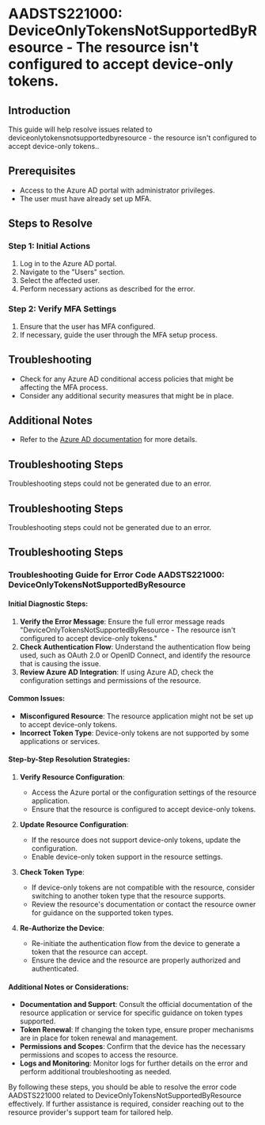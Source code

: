 # AADSTS221000: DeviceOnlyTokensNotSupportedByResource - The resource isn't configured to accept device-only tokens.

## Introduction

This guide will help resolve issues related to
deviceonlytokensnotsupportedbyresource - the resource isn't configured to accept
device-only tokens..

## Prerequisites

* Access to the Azure AD portal with administrator privileges.
* The user must have already set up MFA.

## Steps to Resolve

### Step 1: Initial Actions

1. Log in to the Azure AD portal.
2. Navigate to the "Users" section.
3. Select the affected user.
4. Perform necessary actions as described for the error.

### Step 2: Verify MFA Settings

1. Ensure that the user has MFA configured.
2. If necessary, guide the user through the MFA setup process.

## Troubleshooting

* Check for any Azure AD conditional access policies that might be affecting the
  MFA process.
* Consider any additional security measures that might be in place.

## Additional Notes

* Refer to the
  [Azure AD documentation](https://learn.microsoft.com/en-us/azure/active-directory/)
  for more details.

## Troubleshooting Steps

Troubleshooting steps could not be generated due to an error.

## Troubleshooting Steps

Troubleshooting steps could not be generated due to an error.

## Troubleshooting Steps

### Troubleshooting Guide for Error Code AADSTS221000: DeviceOnlyTokensNotSupportedByResource

#### Initial Diagnostic Steps:

1. **Verify the Error Message**: Ensure the full error message reads
   "DeviceOnlyTokensNotSupportedByResource - The resource isn't configured to
   accept device-only tokens."
2. **Check Authentication Flow**: Understand the authentication flow being used,
   such as OAuth 2.0 or OpenID Connect, and identify the resource that is
   causing the issue.
3. **Review Azure AD Integration**: If using Azure AD, check the configuration
   settings and permissions of the resource.

#### Common Issues:

* **Misconfigured Resource**: The resource application might not be set up to
  accept device-only tokens.
* **Incorrect Token Type**: Device-only tokens are not supported by some
  applications or services.

#### Step-by-Step Resolution Strategies:

1. **Verify Resource Configuration**:
   * Access the Azure portal or the configuration settings of the resource
     application.
   * Ensure that the resource is configured to accept device-only tokens.

2. **Update Resource Configuration**:

   * If the resource does not support device-only tokens, update the
     configuration.
   * Enable device-only token support in the resource settings.

3. **Check Token Type**:

   * If device-only tokens are not compatible with the resource, consider
     switching to another token type that the resource supports.
   * Review the resource's documentation or contact the resource owner for
     guidance on the supported token types.

4. **Re-Authorize the Device**:
   * Re-initiate the authentication flow from the device to generate a token
     that the resource can accept.
   * Ensure the device and the resource are properly authorized and
     authenticated.

#### Additional Notes or Considerations:

* **Documentation and Support**: Consult the official documentation of the
  resource application or service for specific guidance on token types
  supported.
* **Token Renewal**: If changing the token type, ensure proper mechanisms are in
  place for token renewal and management.
* **Permissions and Scopes**: Confirm that the device has the necessary
  permissions and scopes to access the resource.
* **Logs and Monitoring**: Monitor logs for further details on the error and
  perform additional troubleshooting as needed.

By following these steps, you should be able to resolve the error code
AADSTS221000 related to DeviceOnlyTokensNotSupportedByResource effectively. If
further assistance is required, consider reaching out to the resource provider's
support team for tailored help.
